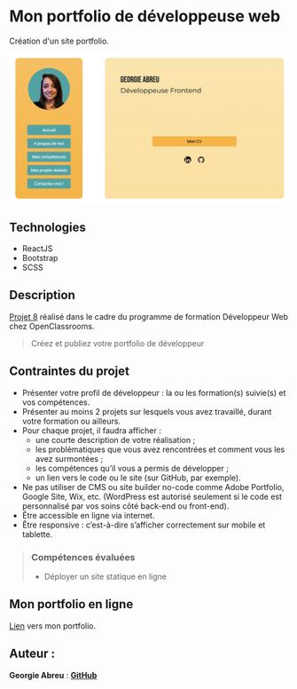 # Mon portfolio de développeuse web

Création d'un site portfolio.

![Portfolio](/public/portfolio.png)
## Technologies

- ReactJS
- Bootstrap
- SCSS

## Description

[Projet 8](https://openclassrooms.com/fr/paths/717/projects/1336/assignment) réalisé dans le cadre du programme de formation Développeur Web chez OpenClassrooms.

> Créez et publiez votre portfolio de développeur

## Contraintes du projet

- Présenter votre profil de développeur : la ou les formation(s) suivie(s) et vos compétences.
- Présenter au moins 2 projets sur lesquels vous avez travaillé, durant votre formation ou ailleurs.
- Pour chaque projet, il faudra afficher :
  - une courte description de votre réalisation ;
  - les problématiques que vous avez rencontrées et comment vous les avez surmontées ;
  - les compétences qu’il vous a permis de développer ;
  - un lien vers le code ou le site (sur GitHub, par exemple). 
- Ne pas utiliser de CMS ou site builder no-code comme Adobe Portfolio, Google Site, Wix, etc. (WordPress est autorisé seulement si le code est personnalisé par vos soins côté back-end ou front-end).
- Être accessible en ligne via internet.
- Être responsive : c’est-à-dire s’afficher correctement sur mobile et tablette.

> ### Compétences évaluées 
>
> - Déployer un site statique en ligne

## Mon portfolio en ligne

[Lien](http://georgie-portfolio.s3-website-eu-west-1.amazonaws.com/) vers mon portfolio.

## Auteur :

**Georgie Abreu** : [**GitHub**](https://github.com/AbreuGeorgie/)